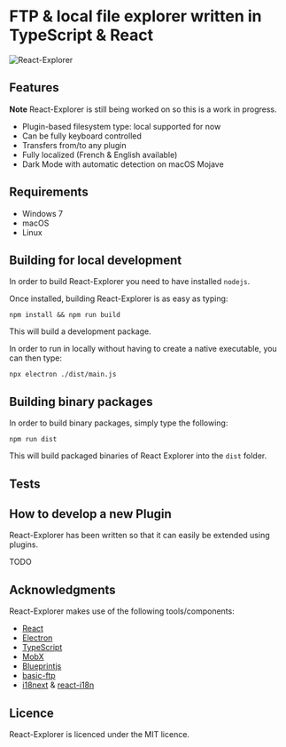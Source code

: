 # FTP & local file explorer written in TypeScript & React

![React-Explorer](./img/react-ftp.png)

## Features

**Note**
React-Explorer is still being worked on so this is a work in progress.

- Plugin-based filesystem type: local supported for now
- Can be fully keyboard controlled
- Transfers from/to any plugin
- Fully localized (French & English available)
- Dark Mode with automatic detection on macOS Mojave

## Requirements

- Windows 7
- macOS
- Linux

## Building for local development

In order to build React-Explorer you need to have installed `nodejs`.

Once installed, building React-Explorer is as easy as typing:

```shell
npm install && npm run build
```

This will build a development package.

In order to run in locally without having to create a native executable, you can then type:

```shell
npx electron ./dist/main.js
```

## Building binary packages
In order to build binary packages, simply type the following:

```shell
npm run dist
```

This will build packaged binaries of React Explorer into the `dist` folder.

## Tests

## How to develop a new Plugin

React-Explorer has been written so that it can easily be extended using plugins.

TODO

## Acknowledgments

React-Explorer makes use of the following tools/components:

 - [React](https://reactjs.org)
 - [Electron](https://electron.s.org)
 - [TypeScript](https://typescriptlang.org)
 - [MobX](https://mobx.js.org)
 - [Blueprintjs](https://blueprintjs.com)
 - [basic-ftp](https://github.com/patrickjuchli/basic-ftp)
 - [i18next](https://i18next.com) & [react-i18n](https://github.com/i18next/react-i18next)

 ## Licence

 React-Explorer is licenced under the MIT licence.
